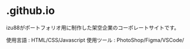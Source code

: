 # .github.io

izu88がポートフォリオ用に制作した架空企業のコーポレートサイトです。

使用言語 : HTML/CSS/Javascript
使用ツール : PhotoShop/Figma/VSCode/

